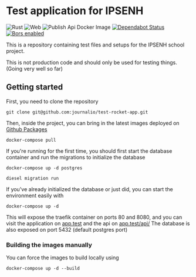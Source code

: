 # Test application for IPSENH

![Rust](https://github.com/journalio/test-rocket-app/workflows/Rust/badge.svg?branch=develop)
![Web](https://github.com/journalio/test-rocket-app/workflows/Web/badge.svg?branch=develop)
![Publish Api Docker Image](https://github.com/journalio/test-rocket-app/workflows/Publish%20Api%20Docker%20Image/badge.svg?branch=develop)
[![Dependabot Status](https://api.dependabot.com/badges/status?host=github&repo=journalio/test-rocket-app)](https://dependabot.com)
[![Bors enabled](https://bors.tech/images/badge_small.svg)](https://app.bors.tech/repositories/23668)

This is a repository containing test files and setups for the IPSENH school project.

This is not production code and should only be used for testing things. (Going very well so far)

## Getting started

First, you need to clone the repository

```shell script
git clone git@github.com:journalio/test-rocket-app.git
```

Then, inside the project, you can bring in the latest images deployed on
[Github Packages](https://github.com/journalio/test-rocket-app/packages)

```shell script
docker-compose pull
```

If you're running for the first time, you should first start the database container
and run the migrations to initialize the database

```shell script
docker-compose up -d postgres

diesel migration run
```

If you've already initialized the database or just did, you can start the environment easily with

```shell script
docker-compose up -d
```

This will expose the traefik container on ports 80 and 8080,
and you can visit the application on [app.test](http://app.test) and the api on [app.test/api/](http://app.test/api/)
The database is also exposed on port 5432 (default postgres port)

### Building the images manually

You can force the images to build locally using

```shell script
docker-compose up -d --build
```
